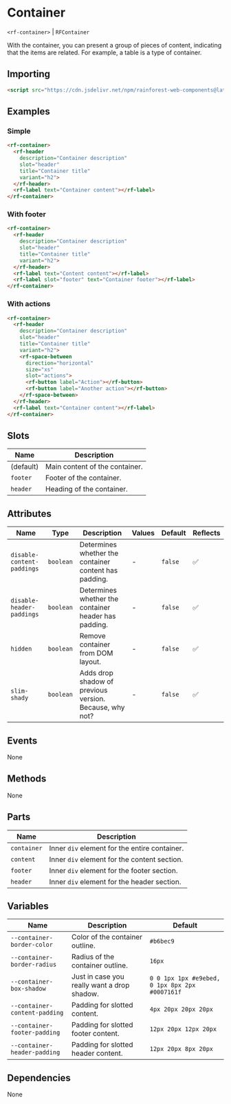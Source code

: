 # Container

`<rf-container>` | `RFContainer`

With the container, you can present a group of pieces of content, indicating that the items are related. For example, a table is a type of container.

## Importing

``` html
<script src="https://cdn.jsdelivr.net/npm/rainforest-web-components@latest/components/container.js" type="module"></script>
```

## Examples

### Simple

``` html
<rf-container>
  <rf-header 
    description="Container description" 
    slot="header" 
    title="Container title" 
    variant="h2">
  </rf-header>
  <rf-label text="Container content"></rf-label>
</rf-container>
```

### With footer

``` html
<rf-container>
  <rf-header 
    description="Container description"
    slot="header" 
    title="Container title"
    variant="h2">
  </rf-header>
  <rf-label text="Content content"></rf-label>
  <rf-label slot="footer" text="Container footer"></rf-label>
</rf-container>
```

### With actions

``` html
<rf-container>
  <rf-header 
    description="Container description" 
    slot="header" 
    title="Container title" 
    variant="h2">
    <rf-space-between
      direction="horizontal"
      size="xs"
      slot="actions">
      <rf-button label="Action"></rf-button>
      <rf-button label="Another action"></rf-button>
    </rf-space-between>
  </rf-header>
  <rf-label text="Container content"></rf-label>
</rf-container>     
```

## Slots

| Name | Description |
| --- | --- |
| (default) | Main content of the container. |
| `footer` | Footer of the container. |
| `header` | Heading of the container. |

## Attributes

| Name | Type | Description | Values | Default | Reflects |
| --- | --- | --- | --- | --- | --- |
| `disable-content-paddings` | `boolean` | Determines whether the container content has padding. | - | `false` | ✅ |
| `disable-header-paddings` | `boolean` | Determines whether the container header has padding. | - | `false` | ✅ |
| `hidden` | `boolean` | Remove container from DOM layout. | - | `false` | ✅ |
| `slim-shady` | `boolean` | Adds drop shadow of previous version. Because, why not? | - | `false` | ✅ |

## Events

None

## Methods

None

## Parts

| Name | Description |
| --- | --- |
| `container` | Inner `div` element for the entire container. |
| `content` | Inner `div` element for the content section. |
| `footer` | Inner `div` element for the footer section. |
| `header` | Inner `div` element for the header section. |

## Variables

| Name | Description | Default |
| --- | --- | --- |
| `--container-border-color` | Color of the container outline. | `#b6bec9` |
| `--container-border-radius` | Radius of the container outline. | `16px` |
| `--container-box-shadow` | Just in case you really want a drop shadow. | `0 0 1px 1px #e9ebed, 0 1px 8px 2px #0007161f` |
| `--container-content-padding` | Padding for slotted content. | `4px 20px 20px 20px` |
| `--container-footer-padding` | Padding for slotted footer content. | `12px 20px 12px 20px` |
| `--container-header-padding` | Padding for slotted header content. | `12px 20px 8px 20px` |

## Dependencies

None
